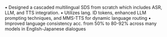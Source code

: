 • Designed a cascaded multilingual SDS from scratch which includes ASR, LLM, and TTS integration.
• Utilizes lang. ID tokens, enhanced LLM prompting techniques, and MMS-TTS for dynamic language routing
• Improved language consistency acc. from 50% to 80-92% across many models in English-Japanese dialogues
